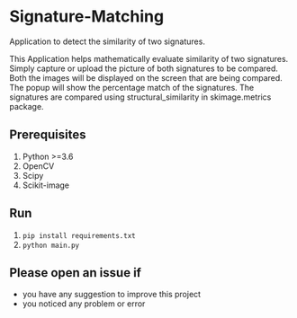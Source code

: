# Signature-Matching
Application to detect the similarity of two signatures.

This Application helps mathematically evaluate similarity of two signatures. 
Simply capture or upload the picture of both signatures to be compared.
Both the images will be displayed on the screen that are being compared.
The popup will show the percentage match of the signatures.
The signatures are compared using structural_similarity in skimage.metrics package.


## Prerequisites
1. Python >=3.6
2. OpenCV
3. Scipy
4. Scikit-image


## Run
1. `pip install requirements.txt`
2. `python main.py`




## Please open an issue if
* you have any suggestion to improve this project
* you noticed any problem or error
